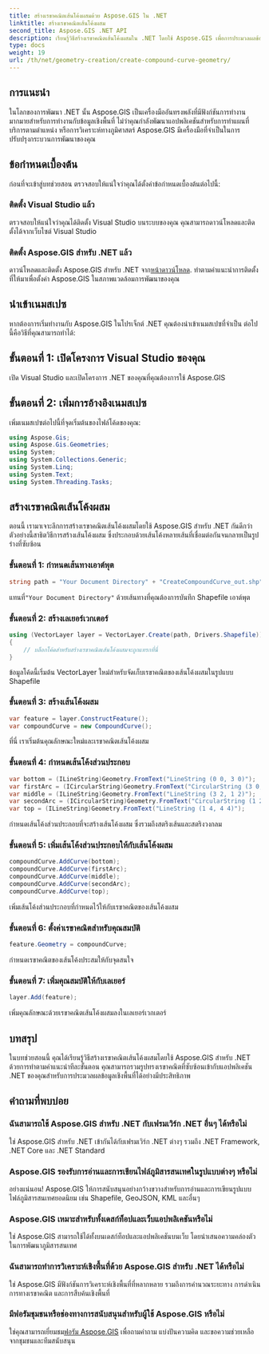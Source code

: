```yaml
---
title: สร้างเรขาคณิตเส้นโค้งผสมด้วย Aspose.GIS ใน .NET
linktitle: สร้างเรขาคณิตเส้นโค้งผสม
second_title: Aspose.GIS .NET API
description: เรียนรู้วิธีสร้างเรขาคณิตเส้นโค้งผสมใน .NET โดยใช้ Aspose.GIS เพื่อการประมวลผลข้อมูลภูมิสารสนเทศที่ราบรื่น
type: docs
weight: 19
url: /th/net/geometry-creation/create-compound-curve-geometry/
---
```

## การแนะนำ
ในโลกของการพัฒนา .NET นั้น Aspose.GIS เป็นเครื่องมืออันทรงพลังที่มีฟังก์ชันการทำงานมากมายสำหรับการทำงานกับข้อมูลเชิงพื้นที่ ไม่ว่าคุณกำลังพัฒนาแอปพลิเคชันสำหรับการทำแผนที่ บริการตามตำแหน่ง หรือการวิเคราะห์ทางภูมิศาสตร์ Aspose.GIS มีเครื่องมือที่จำเป็นในการปรับปรุงกระบวนการพัฒนาของคุณ
## ข้อกำหนดเบื้องต้น
ก่อนที่จะเข้าสู่บทช่วยสอน ตรวจสอบให้แน่ใจว่าคุณได้ตั้งค่าข้อกำหนดเบื้องต้นต่อไปนี้:
### ติดตั้ง Visual Studio แล้ว
ตรวจสอบให้แน่ใจว่าคุณได้ติดตั้ง Visual Studio บนระบบของคุณ คุณสามารถดาวน์โหลดและติดตั้งได้จากเว็บไซต์ Visual Studio
### ติดตั้ง Aspose.GIS สำหรับ .NET แล้ว
 ดาวน์โหลดและติดตั้ง Aspose.GIS สำหรับ .NET จาก[หน้าดาวน์โหลด](https://releases.aspose.com/gis/net/). ทำตามคำแนะนำการติดตั้งที่ให้มาเพื่อตั้งค่า Aspose.GIS ในสภาพแวดล้อมการพัฒนาของคุณ

## นำเข้าเนมสเปซ
หากต้องการเริ่มทำงานกับ Aspose.GIS ในโปรเจ็กต์ .NET คุณต้องนำเข้าเนมสเปซที่จำเป็น ต่อไปนี้คือวิธีที่คุณสามารถทำได้:
## ขั้นตอนที่ 1: เปิดโครงการ Visual Studio ของคุณ
เปิด Visual Studio และเปิดโครงการ .NET ของคุณที่คุณต้องการใช้ Aspose.GIS
## ขั้นตอนที่ 2: เพิ่มการอ้างอิงเนมสเปซ
เพิ่มเนมสเปซต่อไปนี้ที่จุดเริ่มต้นของไฟล์โค้ดของคุณ:
```csharp
using Aspose.Gis;
using Aspose.Gis.Geometries;
using System;
using System.Collections.Generic;
using System.Linq;
using System.Text;
using System.Threading.Tasks;
```
## สร้างเรขาคณิตเส้นโค้งผสม
ตอนนี้ เรามาเจาะลึกการสร้างเรขาคณิตเส้นโค้งผสมโดยใช้ Aspose.GIS สำหรับ .NET กันดีกว่า ตัวอย่างนี้สาธิตวิธีการสร้างเส้นโค้งผสม ซึ่งประกอบด้วยเส้นโค้งหลายเส้นที่เชื่อมต่อกันจนกลายเป็นรูปร่างที่ซับซ้อน
### ขั้นตอนที่ 1: กำหนดเส้นทางเอาต์พุต
```csharp
string path = "Your Document Directory" + "CreateCompoundCurve_out.shp";
```
 แทนที่`"Your Document Directory"` ด้วยเส้นทางที่คุณต้องการบันทึก Shapefile เอาต์พุต
### ขั้นตอนที่ 2: สร้างเลเยอร์เวกเตอร์
```csharp
using (VectorLayer layer = VectorLayer.Create(path, Drivers.Shapefile))
{
    // บล็อกโค้ดสำหรับสร้างเรขาคณิตเส้นโค้งผสมจะถูกแทรกที่นี่
}
```
ข้อมูลโค้ดนี้เริ่มต้น VectorLayer ใหม่สำหรับจัดเก็บเรขาคณิตของเส้นโค้งผสมในรูปแบบ Shapefile
### ขั้นตอนที่ 3: สร้างเส้นโค้งผสม
```csharp
var feature = layer.ConstructFeature();
var compoundCurve = new CompoundCurve();
```
ที่นี่ เราเริ่มต้นคุณลักษณะใหม่และเรขาคณิตเส้นโค้งผสม
### ขั้นตอนที่ 4: กำหนดเส้นโค้งส่วนประกอบ
```csharp
var bottom = (ILineString)Geometry.FromText("LineString (0 0, 3 0)");
var firstArc = (ICircularString)Geometry.FromText("CircularString (3 0, 4 1, 3 2)");
var middle = (ILineString)Geometry.FromText("LineString (3 2, 1 2)");
var secondArc = (ICircularString)Geometry.FromText("CircularString (1 2, 0 3, 1 4)");
var top = (ILineString)Geometry.FromText("LineString (1 4, 4 4)");
```
กำหนดเส้นโค้งส่วนประกอบที่จะสร้างเส้นโค้งผสม ซึ่งรวมถึงสตริงเส้นและสตริงวงกลม
### ขั้นตอนที่ 5: เพิ่มเส้นโค้งส่วนประกอบให้กับเส้นโค้งผสม
```csharp
compoundCurve.AddCurve(bottom);
compoundCurve.AddCurve(firstArc);
compoundCurve.AddCurve(middle);
compoundCurve.AddCurve(secondArc);
compoundCurve.AddCurve(top);
```
เพิ่มเส้นโค้งส่วนประกอบที่กำหนดไว้ให้กับเรขาคณิตของเส้นโค้งผสม
### ขั้นตอนที่ 6: ตั้งค่าเรขาคณิตสำหรับคุณสมบัติ
```csharp
feature.Geometry = compoundCurve;
```
กำหนดเรขาคณิตของเส้นโค้งประสมให้กับจุดสนใจ
### ขั้นตอนที่ 7: เพิ่มคุณสมบัติให้กับเลเยอร์
```csharp
layer.Add(feature);
```
เพิ่มคุณลักษณะด้วยเรขาคณิตเส้นโค้งผสมลงในเลเยอร์เวกเตอร์

## บทสรุป
ในบทช่วยสอนนี้ คุณได้เรียนรู้วิธีสร้างเรขาคณิตเส้นโค้งผสมโดยใช้ Aspose.GIS สำหรับ .NET ด้วยการทำตามคำแนะนำทีละขั้นตอน คุณสามารถรวมรูปทรงเรขาคณิตที่ซับซ้อนเข้ากับแอปพลิเคชัน .NET ของคุณสำหรับการประมวลผลข้อมูลเชิงพื้นที่ได้อย่างมีประสิทธิภาพ
## คำถามที่พบบ่อย
### ฉันสามารถใช้ Aspose.GIS สำหรับ .NET กับเฟรมเวิร์ก .NET อื่นๆ ได้หรือไม่
ใช่ Aspose.GIS สำหรับ .NET เข้ากันได้กับเฟรมเวิร์ก .NET ต่างๆ รวมถึง .NET Framework, .NET Core และ .NET Standard
### Aspose.GIS รองรับการอ่านและการเขียนไฟล์ภูมิสารสนเทศในรูปแบบต่างๆ หรือไม่
อย่างแน่นอน! Aspose.GIS ให้การสนับสนุนอย่างกว้างขวางสำหรับการอ่านและการเขียนรูปแบบไฟล์ภูมิสารสนเทศยอดนิยม เช่น Shapefile, GeoJSON, KML และอื่นๆ
### Aspose.GIS เหมาะสำหรับทั้งเดสก์ท็อปและเว็บแอปพลิเคชันหรือไม่
ใช่ Aspose.GIS สามารถใช้ได้ทั้งบนเดสก์ท็อปและแอปพลิเคชันบนเว็บ โดยนำเสนอความคล่องตัวในการพัฒนาภูมิสารสนเทศ
### ฉันสามารถทำการวิเคราะห์เชิงพื้นที่ด้วย Aspose.GIS สำหรับ .NET ได้หรือไม่
ใช่ Aspose.GIS มีฟังก์ชันการวิเคราะห์เชิงพื้นที่ที่หลากหลาย รวมถึงการคำนวณระยะทาง การดำเนินการทางเรขาคณิต และการสืบค้นเชิงพื้นที่
### มีฟอรัมชุมชนหรือช่องทางการสนับสนุนสำหรับผู้ใช้ Aspose.GIS หรือไม่
 ใช่คุณสามารถเยี่ยมชม[ฟอรัม Aspose.GIS](https://forum.aspose.com/c/gis/33) เพื่อถามคำถาม แบ่งปันความคิด และขอความช่วยเหลือจากชุมชนและทีมสนับสนุน
